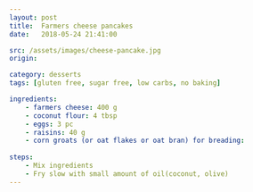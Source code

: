 ```yaml
---
layout: post
title:  Farmers cheese pancakes
date:   2018-05-24 21:41:00

src: /assets/images/cheese-pancake.jpg
origin: 

category: desserts
tags: [gluten free, sugar free, low carbs, no baking]

ingredients: 
    - farmers cheese: 400 g
    - coconut flour: 4 tbsp
    - eggs: 3 pc
    - raisins: 40 g
    - corn groats (or oat flakes or oat bran) for breading: 
    
steps:
    - Mix ingredients
    - Fry slow with small amount of oil(coconut, olive)
---
```

